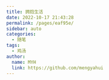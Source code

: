 ```yaml
---
title: 拥抱生活
date: 2022-10-17 21:43:28
permalink: /pages/eaf95e/
sidebar: auto
categories:
  - 随笔
tags:
  - 鸡汤
author: 
  name: MYH
  link: https://github.com/mengyahui
---
```


